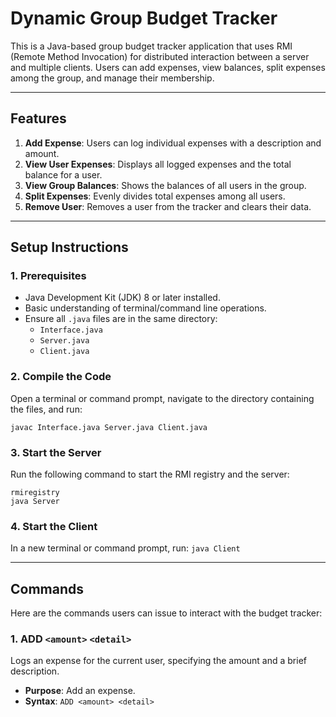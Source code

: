 # Dynamic Group Budget Tracker

This is a Java-based group budget tracker application that uses RMI (Remote Method Invocation) for distributed interaction between a server and multiple clients. Users can add expenses, view balances, split expenses among the group, and manage their membership.

---

## Features

1. **Add Expense**: Users can log individual expenses with a description and amount.
2. **View User Expenses**: Displays all logged expenses and the total balance for a user.
3. **View Group Balances**: Shows the balances of all users in the group.
4. **Split Expenses**: Evenly divides total expenses among all users.
5. **Remove User**: Removes a user from the tracker and clears their data.

---

## Setup Instructions

### 1. Prerequisites

- Java Development Kit (JDK) 8 or later installed.
- Basic understanding of terminal/command line operations.
- Ensure all `.java` files are in the same directory:
  - `Interface.java`
  - `Server.java`
  - `Client.java`

### 2. Compile the Code

Open a terminal or command prompt, navigate to the directory containing the files, and run:

```javac Interface.java Server.java Client.java```

### 3. Start the Server

Run the following command to start the RMI registry and the server:

```
rmiregistry
java Server
```

### 4. Start the Client

In a new terminal or command prompt, run:
```java Client```

---

## Commands

Here are the commands users can issue to interact with the budget tracker:

### 1. ADD `<amount>` `<detail>`
Logs an expense for the current user, specifying the amount and a brief description.

- **Purpose**: Add an expense.
- **Syntax**: 
  ```ADD <amount> <detail>```
